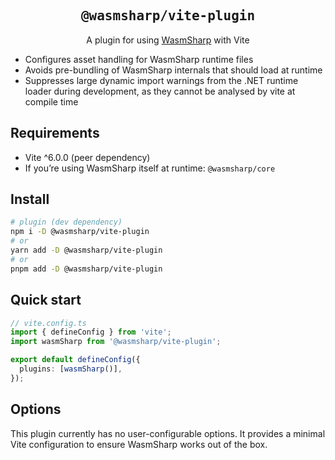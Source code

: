 <h2 align='center'><samp>@wasmsharp/vite-plugin</samp></h2>

<p align='center'>A plugin for using <a href="https://github.com/JakeYallop/WasmSharp#getting-started">WasmSharp</a> with Vite</p>

- Configures asset handling for WasmSharp runtime files
- Avoids pre-bundling of WasmSharp internals that should load at runtime
- Suppresses large dynamic import warnings from the .NET runtime loader during development, as they cannot be analysed by vite at compile time


## Requirements

- Vite ^6.0.0 (peer dependency)
- If you’re using WasmSharp itself at runtime: `@wasmsharp/core`

## Install

```bash
# plugin (dev dependency)
npm i -D @wasmsharp/vite-plugin
# or
yarn add -D @wasmsharp/vite-plugin
# or
pnpm add -D @wasmsharp/vite-plugin
```

## Quick start

```ts
// vite.config.ts
import { defineConfig } from 'vite';
import wasmSharp from '@wasmsharp/vite-plugin';

export default defineConfig({
  plugins: [wasmSharp()],
});
```

## Options

This plugin currently has no user-configurable options. It provides a minimal Vite configuration to ensure WasmSharp works out of the box.
